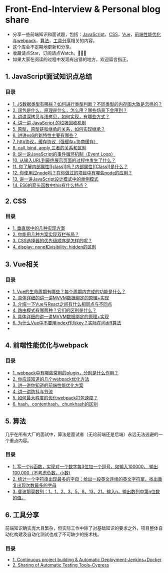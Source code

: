 # Front-End-Interview & Personal blog share

- 分享一些前端知识和面试题，包括：[JavaScript](#1-JavaScript面试知识点总结)，[CSS](#2-CSS)，[Vue](#3-Vue相关)，[前端性能优化与webpack](#4-前端性能优化与webpack)，[算法](#5-算法)，[工具分享](#6-项目构建)相关的内容。
- 这个库会不定期地更新和分享。
- 收藏请点Star，订阅请点Watch。👋👋👋
- 如果大家在阅读的过程中发现有出错的地方，欢迎留言指正。


## 1. JavaScript面试知识点总结
### 目录

- [1. JS数据类型有哪些？如何进行类型判断？不同类型的内存图大致是怎样的？](https://github.com/Jessica-Jiang-92/Front-End-Knowledge-Share/blob/master/JavaScript%E9%9D%A2%E8%AF%95%E7%9F%A5%E8%AF%86%E7%82%B9%E6%80%BB%E7%BB%93/%E6%95%B0%E6%8D%AE%E7%B1%BB%E5%9E%8B%EF%BC%8C%E6%95%B0%E6%8D%AE%E5%86%85%E5%AD%98%E5%9B%BE%E7%AD%89%E7%AD%89.md)
- [2. 闭包是什么，原理是什么，怎么用？哪些场景下会用到？](https://github.com/Jessica-Jiang-92/Front-End-Knowledge-Share/blob/master/JavaScript%E9%9D%A2%E8%AF%95%E7%9F%A5%E8%AF%86%E7%82%B9%E6%80%BB%E7%BB%93/%E9%97%AD%E5%8C%85%E5%8E%9F%E7%90%86%E5%8F%8A%E4%BD%BF%E7%94%A8%E5%9C%BA%E6%99%AF.md)
- [3. 讲讲深拷贝与浅拷贝，如何实现，有哪些方式？](https://github.com/Jessica-Jiang-92/Front-End-Knowledge-Share/blob/master/JavaScript%E9%9D%A2%E8%AF%95%E7%9F%A5%E8%AF%86%E7%82%B9%E6%80%BB%E7%BB%93/%E6%B7%B1%E6%8B%B7%E8%B4%9D%2B%E6%B5%85%E6%8B%B7%E8%B4%9D.md)
- [4. 讲一讲 JavaScript 的垃圾回收机制]()
- [5. 原型，原型链和继承的关系，如何实现继承？]()
- [6. 讲讲es6的新特性主要有哪些？]()
- [7. http协议，缓存协议（强缓存+协商缓存）](2)
- [8. call, bind, apply,三者的关系和区别]()
- [9. 说一说JavaScript的事件循环机制（Event Loop）]()
- [10. 从输入URL到最终展示页面的过程中发生了什么？]()
- [11. 你了解内部属性[[class]]吗？内部属性[[Class]]是什么？]()
- [12. 你使用过node吗？在你做过的项目中有哪些node的应用？]()
- [13. 讲一讲JavaScript设计模式中的单例模式]()
- [14. ES6的箭头函数中this有什么特点？]()


## 2. CSS
### 目录

- [1. 垂直居中的几种实现方案 ]()
- [2. 你能用几种方案实现双栏布局？]()
- [3. CSS选择器的优先级顺序是怎样的呢？]()
- [4. display: none和visibility: hidden的区别]()


## 3. Vue相关
### 目录
- [1. Vue的生命周期有哪些？每个周期内完成的功能是什么？](https://github.com/JCHappytime/Front-End-Interview-Vue/issues/6)
- [2. 具体详细的讲一讲MVVM数据绑定的原理+实现](https://github.com/JCHappytime/Front-End-Interview-Vue/issues/13)
- [3. 介绍一下Vue与React之间有什么相同点与不同点](https://github.com/JCHappytime/Front-End-Interview-Vue/issues/15)
- [4. 路由模式有哪两种？它们的区别是什么？](https://github.com/JCHappytime/Front-End-Interview-Vue/issues/22)
- [5. 具体详细的讲一讲MVVM数据绑定的原理+实现](https://github.com/JCHappytime/Front-End-Interview-Vue/issues/13)
- [6. 为什么Vue中不要用index作为key？实际在问diff算法](https://github.com/JCHappytime/Front-End-Interview-Vue/issues/28)
-

## 4. 前端性能优化与webpack
### 目录

- [1. webpack中有哪些常用的plugin，分别是什么作用？](https://github.com/JCHappytime/Front-End-Interview-Vue/issues/9)
- [2. 你应该知道的几个webpack优化方法](https://github.com/JCHappytime/Front-End-Interview-Vue/issues/16)
- [3. 讲一讲你知道的前端性能优化方案](https://github.com/JCHappytime/Front-End-Interview-Vue/issues/18)
- [4. 讲一讲防抖与节流](https://github.com/JCHappytime/Front-End-Interview-Vue/issues/23)
- [5. 如何最大程度的优化webpack打包速度？](https://github.com/JCHappytime/Front-End-Interview-Vue/issues/27)
- [6. hash，contenthash，chunkhash的区别](https://github.com/JCHappytime/Front-End-Interview-Vue/issues/29)

## 5. 算法
几乎在所有大厂的面试中，算法是面试者（无论前端还是后端）永远无法逃避的一个重点内容。

### 目录

- [1. 写一个js函数，实现对一个数字每3位加一个逗号，如输入100000， 输出100,000（不考虑负数，小数)](https://github.com/JCHappytime/Front-End-Interview-Vue/issues/34)
- [2. 统计一个字符串出现最多的字母：给出一段英文连续的英文字符窜，找出重复出现次数最多的字母](https://github.com/JCHappytime/Front-End-Interview-Vue/issues/35)
- [3. 斐波那契数列：1、1、2、3、5、8、13、21。输入n，输出数列中第n位数的值。](https://github.com/JCHappytime/Front-End-Interview-Vue/issues/36)

## 6. 工具分享

前端知识确实庞大且繁杂，但实际工作中除了对基础知识的要求之外，项目整体自动化构建及自动化测试也成了不可缺少的技术栈。

### 目录

- [1. Continuous project building & Automatic Deployment-Jenkins+Docker](https://github.com/JCHappytime/Front-End-Interview-Vue/issues/37)
- [2. Sharing of Automatic Testing Tools-Cypress](https://github.com/JCHappytime/Front-End-Interview-Vue/issues/33)
